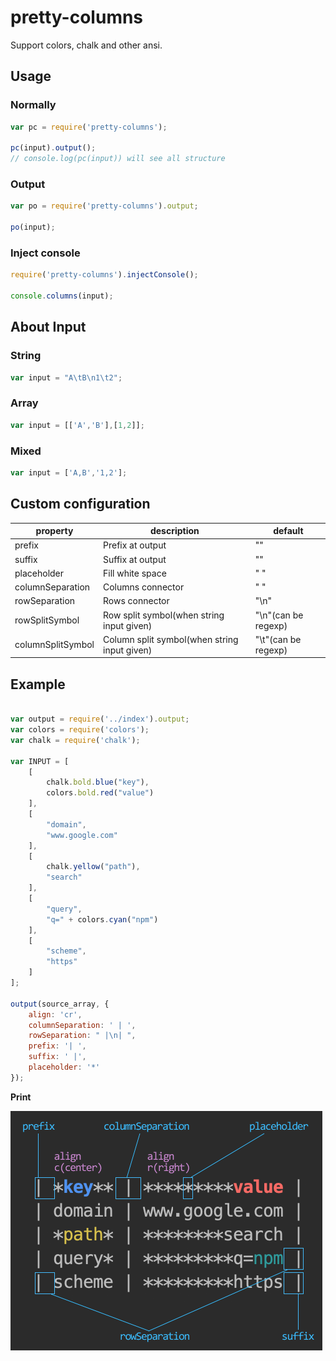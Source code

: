 # pretty-columns

Support colors, chalk and other ansi.

## Usage

### Normally

```javascript
var pc = require('pretty-columns');

pc(input).output();
// console.log(pc(input)) will see all structure
```

### Output

```javascript
var po = require('pretty-columns').output;

po(input);
```

### Inject console

```javascript
require('pretty-columns').injectConsole();

console.columns(input);
```

## About Input



### String

```javascript
var input = "A\tB\n1\t2";
```

### Array

```javascript
var input = [['A','B'],[1,2]];
```

### Mixed

```javascript
var input = ['A,B','1,2'];
```

## Custom configuration

|property|description|default|
|---|---|---|
|prefix|Prefix at output|""|
|suffix|Suffix at output|""|
|placeholder|Fill white space|" "|
|columnSeparation|Columns connector|" "|
|rowSeparation|Rows connector|"\n"|
|rowSplitSymbol|Row split symbol(when string input given)|"\n"(can be regexp)|
|columnSplitSymbol|Column split symbol(when string input given)|"\t"(can be regexp)|

## Example

```javascript

var output = require('../index').output;
var colors = require('colors');
var chalk = require('chalk');

var INPUT = [
    [
        chalk.bold.blue("key"),
        colors.bold.red("value")
    ],
    [
        "domain",
        "www.google.com"
    ],
    [
        chalk.yellow("path"),
        "search"
    ],
    [
        "query",
        "q=" + colors.cyan("npm")
    ],
    [
        "scheme",
        "https"
    ]
];

output(source_array, {
    align: 'cr',
    columnSeparation: ' | ',
    rowSeparation: " |\n| ",
    prefix: '| ',
    suffix: ' |',
    placeholder: '*'
});
```

**Print**

![](https://raw.githubusercontent.com/shinate/pretty-columns/master/thumbnails/description.png)